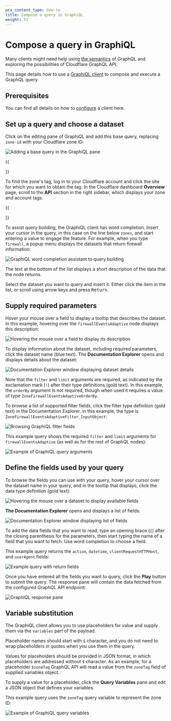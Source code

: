 ```yaml
---
pcx_content_type: how-to
title: Compose a query in GraphiQL
weight: 51
---
```


# Compose a query in GraphiQL

Many clients might need help using [the semantics][1] of GraphQL and exploring
the possibilities of Cloudflare GraphQL API.

This page details how to use a [GraphiQL client][2] to compose and execute a
GraphQL query.

## Prerequisites

You can find all details on how to [configure][3] a client here.

## Set up a query and choose a dataset

Click on the editing pane of GraphiQL and add this base query, replacing
`zone-id` with your Cloudflare zone ID:

![Adding a base query in the GraphiQL pane][4]

{{<Aside type="note" header="Note">}}

To find the zone's tag, log in to your Cloudflare account and click the site for
which you want to obtain the tag. In the Cloudflare dashboard **Overview** page,
scroll to the **API** section in the right sidebar, which displays your zone and
account tags.

{{</Aside>}}

To assist query building, the GraphiQL client has word completion. Insert your
cursor in the query, in this case on the line below `zones`, and start entering
a value to engage the feature. For example, when you type `firewall`, a popup
menu displays the datasets that return firewall information:

![GraphiQL word completion assistant to query building][5]

The text at the bottom of the list displays a short description of the data that
the node returns.

Select the dataset you want to query and insert it. Either click the item in the
list, or scroll using arrow keys and press <kbd>Return</kbd>.

## Supply required parameters

Hover your mouse over a field to display a tooltip that describes the dataset.
In this example, hovering over the `firewallEventsAdaptive` node displays this
description:

![Hovering the mouse over a field to display its description][6]

To display information about the dataset, including required parameters, click
the dataset name (blue text). The **Documentation Explorer** opens and displays
details about the dataset:

![Documentation Explorer window displaying dataset details][7]

Note that the `filter` and `limit` arguments are required, as indicated by the
exclamation mark (`!`) after their type definitions (gold text). In this
example, the `orderBy` argument is not required, though when used it requires a
value of type `ZoneFirewallEventsAdaptiveOrderBy`.

To browse a list of supported filter fields, click the filter type definition
(gold text) in the Documentation Explorer. In this example, the type is
`ZoneFirewallEventsAdaptiveFilter_InputObject`:

![Browsing GraphiQL filter fields][8]

This example query shows the required `filter` and `limit` arguments for
`firewallEventsAdaptive` (as well as for the rest of GraphQL nodes):

![Example of GraphiQL query arguments][9]

## Define the fields used by your query

To browse the fields you can use with your query, hover your cursor over the
dataset name in your query, and in the tooltip that displays, click the data
type definition (gold text):

![Hovering the mouse over a dataset to display available fields][10]

**The Documentation Explorer** opens and displays a list of fields:

![Documentation Explorer window displaying list of fields][11]

To add the data fields that you want to read, type an opening brace (`{`) after
the closing parenthesis for the parameters, then start typing the name of a
field that you want to fetch. Use word completion to choose a field.

This example query returns the `action`, `datetime`, `clientRequestHTTPHost`,
and `userAgent` fields:

![Example query with return fields][12]

Once you have entered all the fields you want to query, click the **Play**
button to submit the query. The response pane will contain the data fetched from
the configured GraphQL API endpoint:

![GraphiQL response pane][13]

## Variable substitution

The GraphiQL client allows you to use placeholders for value and supply them via
the `variables` part of the payload.

Placeholder names should start with `$` character, and you do not need to wrap
placeholders in quotes when you use them in the query.

Values for placeholders should be provided in JSON format, in which placeholders
are addressed without `$` character. As an example, for a placeholder `$zoneTag`
GraphQL API will read a value from the `zoneTag` field of supplied variables
object.

To supply a value for a placeholder, click the **Query Variables** pane and edit
a JSON object that defines your variables.

This example query uses the `zoneTag` query variable to represent the zone ID:

![Example of GraphiQL query variables][14]

[1]: </analytics/graphql-api/getting-started/querying-basics/>
[2]: <https://github.com/graphql/graphiql/tree/main/packages/graphiql#readme>
[3]: </analytics/graphql-api/getting-started/authentication/graphql-client-headers/>
[4]: </analytics/static/images/graphiql-base-query.png>
[5]: </analytics/static/images/graphiql-word-completion.png>
[6]: </analytics/static/images/graphiql-set-up-base-query.png>
[7]: </analytics/static/images/graphiql-parameters.png>
[8]: </analytics/static/images/graphiql-filter-fields.png>
[9]: </analytics/static/images/graphiql-filter-values.png>
[10]: </analytics/static/images/graphiql-set-up-base-query.png>
[11]: </analytics/static/images/graphiql-return-fields.png>
[12]: </analytics/static/images/graphiql-query-return-field-values.png>
[13]: </analytics/static/images/create-query-fw-data-set-play.png>
[14]: </analytics/static/images/graphiql-query-variables.png>
